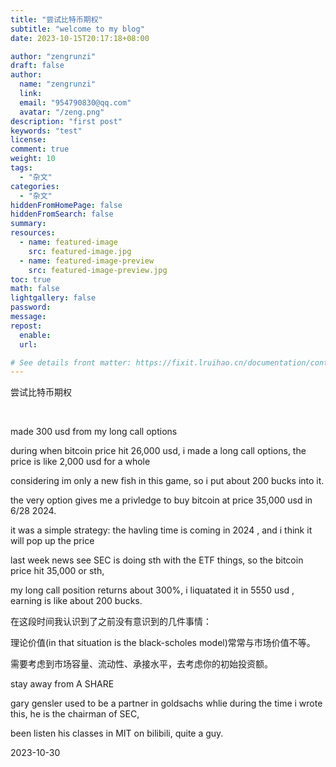 ```yaml
---
title: "尝试比特币期权"
subtitle: "welcome to my blog"
date: 2023-10-15T20:17:18+08:00

author: "zengrunzi"
draft: false
author: 
  name: "zengrunzi"
  link: 
  email: "954790830@qq.com"
  avatar: "/zeng.png"
description: "first post"
keywords: "test"
license: 
comment: true
weight: 10
tags:
  - "杂文"
categories:
  - "杂文"
hiddenFromHomePage: false
hiddenFromSearch: false
summary:
resources:
  - name: featured-image
    src: featured-image.jpg
  - name: featured-image-preview
    src: featured-image-preview.jpg
toc: true
math: false
lightgallery: false
password:
message:
repost: 
  enable: 
  url:

# See details front matter: https://fixit.lruihao.cn/documentation/content-management/introduction/#front-matter
---
```



  
尝试比特币期权


<!--more-->  



<br>

made 300 usd from my long call options  
  

during when bitcoin price hit 26,000 usd, i made a long call options, the price is like 2,000 usd for a whole  
  
considering im only a new fish in this game, so i put about 200 bucks into it.  
  
the very option gives me a privledge to buy bitcoin at price 35,000 usd in 6/28 2024.  
  
it was a simple strategy: the havling time is coming in 2024 , and i think it will pop up the price

last week news see SEC is doing sth with the ETF things, so the bitcoin price hit 35,000 or sth,  
  
my long call position returns about 300%, i liquatated it in 5550 usd , earning is like about 200 bucks.  
  
在这段时间我认识到了之前没有意识到的几件事情：
  
理论价值(in that situation is the black-scholes model)常常与市场价值不等。
  
需要考虑到市场容量、流动性、承接水平，去考虑你的初始投资额。

stay away from  A SHARE

gary gensler used to be a partner in goldsachs whlie during the time i wrote this, he is the chairman of SEC,  
  
been listen his classes in MIT on bilibili, quite a guy.

2023-10-30
  




